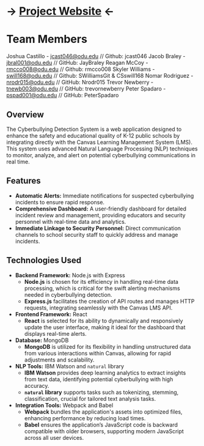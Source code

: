 # -> [Project Website](https://jcast046.github.io/Bully_Block_Website/) <-
# Team Members 
 Joshua Castillo - 	 jcast046@odu.edu // Github: jcast046
Jacob Braley - 	 jbral001@odu.edu // GitHub: JayBraley
Reagan McCoy - 	 rmcco008@odu.edu // Github: rmcco008
Skyler Williams - 	 swill168@odu.edu // Github: SWilliamsGit & CSswill168
Nomar Rodriguez - nrodr015@odu.edu //  GitHub: Nrodr015
Trevor Newberry - 	 tnewb003@odu.edu // GitHub: trevornewberry
Peter Spadaro - 	 pspad001@odu.edu // GitHub: PeterSpadaro


## Overview
The Cyberbullying Detection System is a web application designed to enhance the safety and educational quality of K-12 public schools by integrating directly with the Canvas Learning Management System (LMS). This system uses advanced Natural Language Processing (NLP) techniques to monitor, analyze, and alert on potential cyberbullying communications in real time.

## Features
- **Automatic Alerts:** Immediate notifications for suspected cyberbullying incidents to ensure rapid response.
- **Comprehensive Dashboard:** A user-friendly dashboard for detailed incident review and management, providing educators and security personnel with real-time data and analytics.
- **Immediate Linkage to Security Personnel:** Direct communication channels to school security staff to quickly address and manage incidents.

## Technologies Used
- **Backend Framework:** Node.js with Express
  - **Node.js** is chosen for its efficiency in handling real-time data processing, which is critical for the swift alerting mechanisms needed in cyberbullying detection.
  - **Express.js** facilitates the creation of API routes and manages HTTP requests, integrating seamlessly with the Canvas LMS API.
- **Frontend Framework:** React
  - **React** is selected for its ability to dynamically and responsively update the user interface, making it ideal for the dashboard that displays real-time alerts.
- **Database:** MongoDB
  - **MongoDB** is utilized for its flexibility in handling unstructured data from various interactions within Canvas, allowing for rapid adjustments and scalability.
- **NLP Tools:** IBM Watson and `natural` library
  - **IBM Watson** provides deep learning analytics to extract insights from text data, identifying potential cyberbullying with high accuracy.
  - **`natural` library** supports tasks such as tokenizing, stemming, classification, crucial for tailored text analysis tasks.
- **Integration Tools:** Webpack and Babel
  - **Webpack** bundles the application's assets into optimized files, enhancing performance by reducing load times.
  - **Babel** ensures the application’s JavaScript code is backward compatible with older browsers, supporting modern JavaScript across all user devices.
